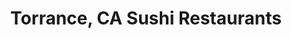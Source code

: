 ---
layout: city
title: Torrance, CA Sushi Restaurants
permalink: /california/torrance/
stateAbbr: CA
stateName: California
cityName: Torrance

---